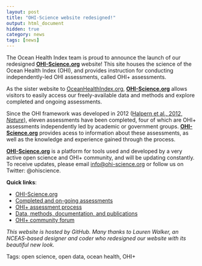 ```yaml
---
layout: post
title: "OHI-Science website redesigned!"
output: html_document
hidden: true
category: news
tags: [news]
---
```


The Ocean Health Index team is proud to announce the launch of our redesigned [**OHI-Science.org**](http://ohi-science.org/) website! This site houses the science of the Ocean Health Index (OHI), and provides instruction for conducting independently-led OHI assessments, called OHI+ assessments. 

As the sister website to [OceanHealthIndex.org](http://oceanhealthindex.org), [**OHI-Science.org**](http://ohi-science.org/) allows visitors to easily access our freely-available data and methods and explore completed and ongoing assessments. 

Since the OHI framework was developed in 2012 ([Halpern et al., 2012, *Nature*](/resources/publications#global)), eleven assessments have been completed, four of which are OHI+ assessments independently led by academic or government groups. [**OHI-Science.org**](http://ohi-science.org/)  provides acess to information about these assessments, as well as the knowledge and experience gained through the process. 

[**OHI-Science.org**](http://ohi-science.org/) is a platform for tools used and developed by a very active open science and OHI+ community, and will be updating constantly. To receive updates, please email info@ohi-science.org or follow us on Twitter: @ohiscience. 

**Quick links**: 

* [OHI-Science.org](http://ohi-science.org/)
* [Completed and on-going assessments](/projects)
* [OHI+ assessment process](/phases)
* [Data, methods, documentation, and publications](/resources)
* [OHI+ community forum](/forum)



*This website is hosted by GitHub. Many thanks to Lauren Walker, an NCEAS-based designer and coder who redesigned our website with its beautiful new look.*  


Tags: open science, open data, ocean health, OHI+
